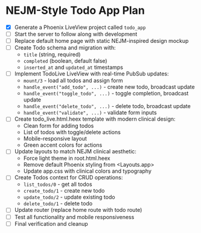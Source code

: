 # NEJM-Style Todo App Plan

- [x] Generate a Phoenix LiveView project called `todo_app` 
- [ ] Start the server to follow along with development
- [ ] Replace default home page with static NEJM-inspired design mockup
- [ ] Create Todo schema and migration with:
  - `title` (string, required)
  - `completed` (boolean, default false)
  - `inserted_at` and `updated_at` timestamps
- [ ] Implement TodoLive LiveView with real-time PubSub updates:
  - `mount/3` - load all todos and assign form
  - `handle_event("add_todo", ...)` - create new todo, broadcast update
  - `handle_event("toggle_todo", ...)` - toggle completion, broadcast update  
  - `handle_event("delete_todo", ...)` - delete todo, broadcast update
  - `handle_event("validate", ...)` - validate form inputs
- [ ] Create todo_live.html.heex template with modern clinical design:
  - Clean form for adding todos
  - List of todos with toggle/delete actions
  - Mobile-responsive layout
  - Green accent colors for actions
- [ ] Update layouts to match NEJM clinical aesthetic:
  - Force light theme in root.html.heex
  - Remove default Phoenix styling from <Layouts.app>
  - Update app.css with clinical colors and typography
- [ ] Create Todos context for CRUD operations:
  - `list_todos/0` - get all todos
  - `create_todo/1` - create new todo
  - `update_todo/2` - update existing todo
  - `delete_todo/1` - delete todo
- [ ] Update router (replace home route with todo route)
- [ ] Test all functionality and mobile responsiveness
- [ ] Final verification and cleanup
